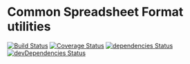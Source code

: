 # Common Spreadsheet Format utilities
[![Build Status](https://travis-ci.org/eunikitin/csf-utils.svg?branch=master)](https://travis-ci.org/eunikitin/csf-utils)
[![Coverage Status](https://coveralls.io/repos/github/eunikitin/csf-utils/badge.svg?branch=master)](https://coveralls.io/github/eunikitin/csf-utils?branch=master)
[![dependencies Status](https://david-dm.org/eunikitin/csf-utils/status.svg)](https://david-dm.org/eunikitin/csf-utils)
[![devDependencies Status](https://david-dm.org/eunikitin/csf-utils/dev-status.svg)](https://david-dm.org/eunikitin/csf-utils?type=dev)
